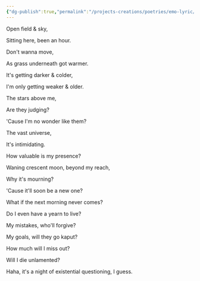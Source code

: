 ```yaml
---
{"dg-publish":true,"permalink":"/projects-creations/poetries/emo-lyric/pensive-night/","created":"2025-03-05T19:14:53.458+05:30","updated":"2025-03-05T19:16:28.823+05:30"}
---
```


Open field & sky,

Sitting here, been an hour.

Don't wanna move,

As grass underneath got warmer.

It's getting darker & colder,

I'm only getting weaker & older.

The stars above me,

Are they judging?

'Cause I'm no wonder like them?

The vast universe,

It's intimidating.

How valuable is my presence?

Waning crescent moon, beyond my reach,

Why it's mourning?

'Cause it'll soon be a new one?

What if the next morning never comes?

Do I even have a yearn to live?

My mistakes, who'll forgive?

My goals, will they go kaput?

How much will I miss out?

Will I die unlamented?

Haha, it's a night of existential questioning, I guess.
